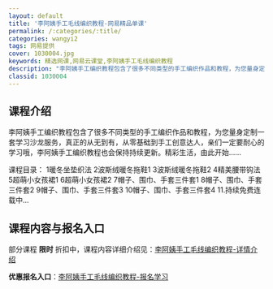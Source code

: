 ```yaml
---
layout: default
title: '李阿姨手工毛线编织教程-网易精品单课'
permalink: /:categories/:title/
categories: wangyi2
tags: 网易提供
cover: 1030004.jpg
keywords: 精选网课,网易云课堂,李阿姨手工毛线编织教程
description: "李阿姨手工编织教程包含了很多不同类型的手工编织作品和教程，为您量身定制一套学习沙龙服务，真正的从无到有，从零基础到手工创意达人，亲们一定要耐心的学习哦，李阿姨手工编织教程也会保持持续更新。精"
classid: 1030004
---
```


## 课程介绍

李阿姨手工编织教程包含了很多不同类型的手工编织作品和教程，为您量身定制一套学习沙龙服务，真正的从无到有，从零基础到手工创意达人，亲们一定要耐心的学习哦，李阿姨手工编织教程也会保持持续更新。精彩生活，由此开始……

课程目录：
1暖冬坐垫织法
2波斯绒暖冬拖鞋1
3波斯绒暖冬拖鞋2
4精美腰带钩法
5超萌小女孩裙1
6超萌小女孩裙2
7帽子、围巾、手套三件套1
8帽子、围巾、手套三件套2
9帽子、围巾、手套三件套3
10帽子、围巾、手套三件套4
11.持续免费连载中...

## 课程内容与报名入口

部分课程 **限时** 折扣中，课程内容详细介绍见：[李阿姨手工毛线编织教程-详情介绍](https://study.163.com/course/introduction/1030004.htm?share=1&shareId=1025206652&utm_campaign=share&utm_medium=iphoneShare&utm_source=&utm_u=1025206652)

**优惠报名入口**：[李阿姨手工毛线编织教程-报名学习](https://study.163.com/course/introduction/1030004.htm?share=1&shareId=1025206652&utm_campaign=share&utm_medium=iphoneShare&utm_source=&utm_u=1025206652)

